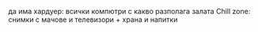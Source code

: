 да има хардуер: всички компютри с какво разполага залата 
Chill zone: снимки с мачове и телевизори + храна и напитки
